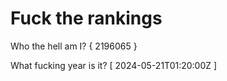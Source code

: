 # Fuck the rankings

Who the hell am I?
{ 2196065 }

What fucking year is it?
[ 2024-05-21T01:20:00Z ]
